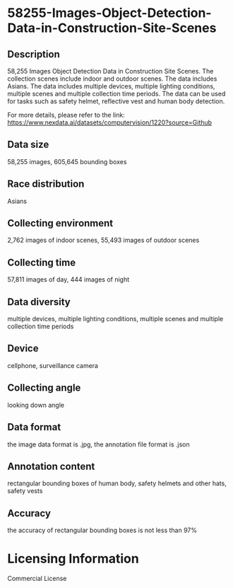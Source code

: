 # 58255-Images-Object-Detection-Data-in-Construction-Site-Scenes

## Description
58,255 Images Object Detection Data in Construction Site Scenes. The collection scenes include indoor and outdoor scenes. The data includes Asians. The data includes multiple devices, multiple lighting conditions, multiple scenes and multiple collection time periods. The data can be used for tasks such as safety helmet, reflective vest and human body detection.

For more details, please refer to the link: https://www.nexdata.ai/datasets/computervision/1220?source=Github


## Data size
58,255 images, 605,645 bounding boxes
## Race distribution
Asians
## Collecting environment
2,762 images of indoor scenes, 55,493 images of outdoor scenes
## Collecting time
57,811 images of day, 444 images of night
## Data diversity
multiple devices, multiple lighting conditions, multiple scenes and multiple collection time periods
## Device
cellphone, surveillance camera
## Collecting angle
looking down angle
## Data format
the image data format is .jpg, the annotation file format is .json
## Annotation content
rectangular bounding boxes of human body, safety helmets and other hats, safety vests
## Accuracy
the accuracy of rectangular bounding boxes is not less than 97%
# Licensing Information
Commercial License
